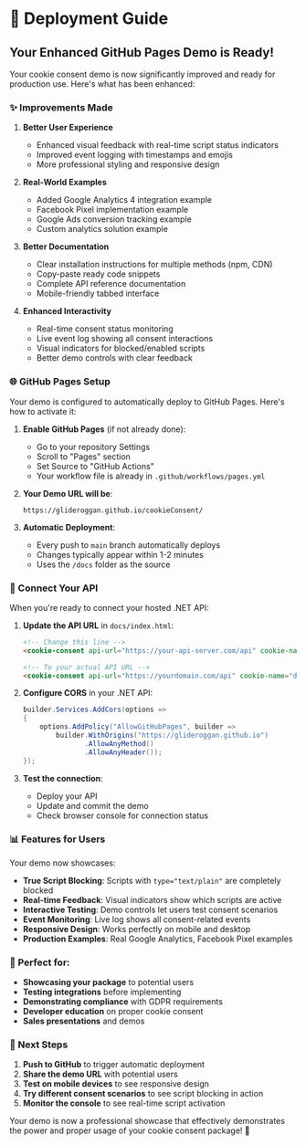 # 🚀 Deployment Guide

## Your Enhanced GitHub Pages Demo is Ready!

Your cookie consent demo is now significantly improved and ready for production use. Here's what has been enhanced:

### ✨ Improvements Made

1. **Better User Experience**
   - Enhanced visual feedback with real-time script status indicators
   - Improved event logging with timestamps and emojis
   - More professional styling and responsive design

2. **Real-World Examples**
   - Added Google Analytics 4 integration example
   - Facebook Pixel implementation example
   - Google Ads conversion tracking example
   - Custom analytics solution example

3. **Better Documentation**
   - Clear installation instructions for multiple methods (npm, CDN)
   - Copy-paste ready code snippets
   - Complete API reference documentation
   - Mobile-friendly tabbed interface

4. **Enhanced Interactivity**
   - Real-time consent status monitoring
   - Live event log showing all consent interactions
   - Visual indicators for blocked/enabled scripts
   - Better demo controls with clear feedback

### 🌐 GitHub Pages Setup

Your demo is configured to automatically deploy to GitHub Pages. Here's how to activate it:

1. **Enable GitHub Pages** (if not already done):
   - Go to your repository Settings
   - Scroll to "Pages" section
   - Set Source to "GitHub Actions"
   - Your workflow file is already in `.github/workflows/pages.yml`

2. **Your Demo URL will be**:
   ```
   https://glideroggan.github.io/cookieConsent/
   ```

3. **Automatic Deployment**:
   - Every push to `main` branch automatically deploys
   - Changes typically appear within 1-2 minutes
   - Uses the `/docs` folder as the source

### 🔗 Connect Your API

When you're ready to connect your hosted .NET API:

1. **Update the API URL** in `docs/index.html`:
   ```html
   <!-- Change this line -->
   <cookie-consent api-url="https://your-api-server.com/api" cookie-name="demo-consent"></cookie-consent>
   
   <!-- To your actual API URL -->
   <cookie-consent api-url="https://yourdomain.com/api" cookie-name="demo-consent"></cookie-consent>
   ```

2. **Configure CORS** in your .NET API:
   ```csharp
   builder.Services.AddCors(options =>
   {
       options.AddPolicy("AllowGitHubPages", builder =>
           builder.WithOrigins("https://glideroggan.github.io")
                  .AllowAnyMethod()
                  .AllowAnyHeader());
   });
   ```

3. **Test the connection**:
   - Deploy your API
   - Update and commit the demo
   - Check browser console for connection status

### 📊 Features for Users

Your demo now showcases:

- **True Script Blocking**: Scripts with `type="text/plain"` are completely blocked
- **Real-time Feedback**: Visual indicators show which scripts are active
- **Interactive Testing**: Demo controls let users test consent scenarios
- **Event Monitoring**: Live log shows all consent-related events
- **Responsive Design**: Works perfectly on mobile and desktop
- **Production Examples**: Real Google Analytics, Facebook Pixel examples

### 🎯 Perfect for:

- **Showcasing your package** to potential users
- **Testing integrations** before implementing
- **Demonstrating compliance** with GDPR requirements
- **Developer education** on proper cookie consent
- **Sales presentations** and demos

### 📝 Next Steps

1. **Push to GitHub** to trigger automatic deployment
2. **Share the demo URL** with potential users
3. **Test on mobile devices** to see responsive design
4. **Try different consent scenarios** to see script blocking in action
5. **Monitor the console** to see real-time script activation

Your demo is now a professional showcase that effectively demonstrates the power and proper usage of your cookie consent package! 🎉

